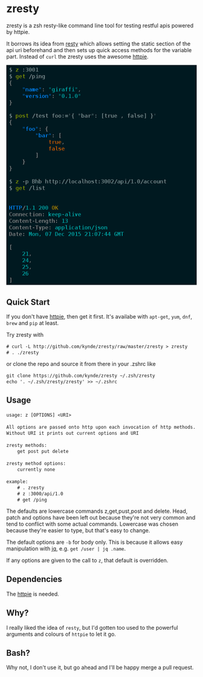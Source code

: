 # zresty

zresty is a zsh resty-like command line tool for testing restful apis powered by httpie.

It borrows its idea from [resty](https://github.com/micha/resty) which
allows setting the static section of the api uri beforehand and then sets up quick access
methods for the variable part. Instead of `curl` the zresty uses the
awesome [httpie](https://github.zom/jkbrzt/httpie).

![Example][]

## Quick Start

If you don't have [httpie](https://github.zom/jkbrzt/httpie), then get it first.
It's availabe with `apt-get`, `yum`, `dnf`, `brew` and `pip` at least.

Try zresty with

```
# curl -L http://github.com/kynde/zresty/raw/master/zresty > zresty
# . ./zresty
```

or clone the repo and source it from there in your .zshrc like

```
git clone https://github.com/kynde/zresty ~/.zsh/zresty
echo '. ~/.zsh/zresty/zresty' >> ~/.zshrc
```

## Usage

```
usage: z [OPTIONS] <URI>

All options are passed onto http upon each invocation of http methods.
Without URI it prints out current options and URI

zresty methods:
	get post put delete

zresty method options:
	currently none

example:
	# . zresty
	# z :3000/api/1.0
	# get /ping
```

The defaults are lowercase commands z,get,pust,post and delete. Head, patch and options
have been left out because they're not very common and tend to conflict with some
actual commands. Lowercase was chosen because they're easier to type, but that's
easy to change.

The default options are `-b` for body only. This is because it allows easy manipulation with [jq](https://github.com/stedolan/jq), e.g. `get /user | jq .name`.

If any options are given to the call to `z`, that default is overridden.

## Dependencies

The [httpie](https://github.com/jkbrzt/httpie) is needed.

## Why?

I really liked the idea of `resty`, but I'd gotten too used to the powerful
arguments and colours of `httpie` to let it go.

## Bash?

Why not, I don't use it, but go ahead and I'll be happy merge a pull request.

[Example]: https://github.com/kynde/zresty/raw/master/zresty.png
